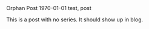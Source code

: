 <post-metadata>
  <post-title>Orphan Post</post-title>
  <post-date>1970-01-01</post-date>
  <post-tags>test, post</post-tags>
</post-metadata>

This is a post with no series. It should show up in blog.
